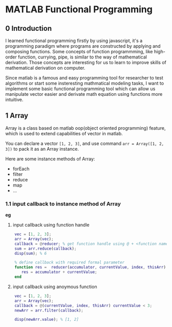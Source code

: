 # MATLAB Functional Programming 

## 0 Introduction

I learned functional programming firstly by using javascript, it's a programming paradigm where programs are constructed by applying and composing functions. Some concepts of function programmming, like high-order function, currying, pipe, is similar to the way of mathematical derivation. Those concepts are interesting for us to learn to improve skills of mathematical derivation on computer. 

Since matlab is a famous and easy programming tool for researcher to test algorithms or start some insteresting mathmatical modeling tasks, I want to implement some basic functional programming tool which can allow us manipulate vector easier and derivate math equation using functions more intuitive.

## 1 Array

Array is a class based on matlab oop(object oriented programming) feature, which is used to extend capabilities of vector in matlab.

You can declare a vector `[1, 2, 3]`, and use command `arr = Array([1, 2, 3])` to pack it as an Array instance.

Here are some instance methods of Array:

- forEach
- filter
- reduce
- map
- ...

### 1.1 input callback to instance method of Array

**eg**
1. input callback using function handle
```Matlab
    vec = [1, 2, 3];
    arr = Array(vec);
    callback = @reducer; % get function handle using @ + <function name>
    sum = arr.reduce(callback);
    disp(sum); % 6

    % define callback with required formal parameter
    function res =  reducer(accumulator, currentValue, index, thisArr)
       res = accumulator + currentValue; 
    end
```

2. input callback using anoymous function
```Matlab
    vec = [1, 2, 3];
    arr = Array(vec);
    callback = @(currentValue, index, thisArr) currentValue < 3; 
    newArr = arr.filter(callback);

    disp(newArr.value); % [1, 2]
```

